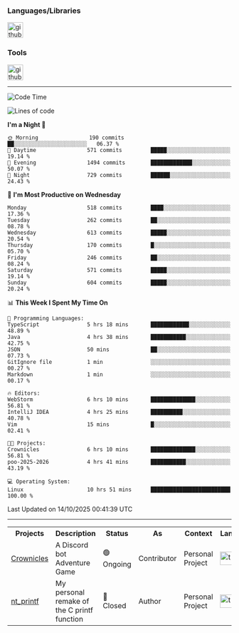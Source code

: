 <div>
    <h3>Languages/Libraries</h3>
    <img alt="github-chart" src="https://skillicons.dev/icons?i=c,py,js,ts,discordjs,html,css,md" height="35px">
</div>
<div>
    <h3>Tools</h3>
    <img alt="github-chart" src="https://skillicons.dev/icons?i=discord,git,github,gitlab,vim,vscode,webstorm,pycharm,ubuntu,pnpm,nodejs,docker" height="35px">
</div>

---
<!--START_SECTION:waka-->
![Code Time](http://img.shields.io/badge/Code%20Time-350%20hrs%2054%20mins-blue)

![Lines of code](https://img.shields.io/badge/From%20Hello%20World%20I%27ve%20Written-150.3%20thousand%20lines%20of%20code-blue)

**I'm a Night 🦉** 

```text
🌞 Morning                190 commits         ██░░░░░░░░░░░░░░░░░░░░░░░   06.37 % 
🌆 Daytime                571 commits         █████░░░░░░░░░░░░░░░░░░░░   19.14 % 
🌃 Evening                1494 commits        █████████████░░░░░░░░░░░░   50.07 % 
🌙 Night                  729 commits         ██████░░░░░░░░░░░░░░░░░░░   24.43 % 
```
📅 **I'm Most Productive on Wednesday** 

```text
Monday                   518 commits         ████░░░░░░░░░░░░░░░░░░░░░   17.36 % 
Tuesday                  262 commits         ██░░░░░░░░░░░░░░░░░░░░░░░   08.78 % 
Wednesday                613 commits         █████░░░░░░░░░░░░░░░░░░░░   20.54 % 
Thursday                 170 commits         █░░░░░░░░░░░░░░░░░░░░░░░░   05.70 % 
Friday                   246 commits         ██░░░░░░░░░░░░░░░░░░░░░░░   08.24 % 
Saturday                 571 commits         █████░░░░░░░░░░░░░░░░░░░░   19.14 % 
Sunday                   604 commits         █████░░░░░░░░░░░░░░░░░░░░   20.24 % 
```


📊 **This Week I Spent My Time On** 

```text
💬 Programming Languages: 
TypeScript               5 hrs 18 mins       ████████████░░░░░░░░░░░░░   48.89 % 
Java                     4 hrs 38 mins       ███████████░░░░░░░░░░░░░░   42.75 % 
JSON                     50 mins             ██░░░░░░░░░░░░░░░░░░░░░░░   07.73 % 
GitIgnore file           1 min               ░░░░░░░░░░░░░░░░░░░░░░░░░   00.27 % 
Markdown                 1 min               ░░░░░░░░░░░░░░░░░░░░░░░░░   00.17 % 

🔥 Editors: 
WebStorm                 6 hrs 10 mins       ██████████████░░░░░░░░░░░   56.81 % 
IntelliJ IDEA            4 hrs 25 mins       ██████████░░░░░░░░░░░░░░░   40.78 % 
Vim                      15 mins             █░░░░░░░░░░░░░░░░░░░░░░░░   02.41 % 

🐱‍💻 Projects: 
Crownicles               6 hrs 10 mins       ██████████████░░░░░░░░░░░   56.81 % 
poo-2025-2026            4 hrs 41 mins       ███████████░░░░░░░░░░░░░░   43.19 % 

💻 Operating System: 
Linux                    10 hrs 51 mins      █████████████████████████   100.00 % 
```


 Last Updated on 14/10/2025 00:41:39 UTC
<!--END_SECTION:waka-->

---
<table>
    <tr>
        <th>Projects</th>
        <th>Description</th>
        <th>Status</th>
        <th>As</th>
        <th>Context</th>
        <th>Language</th>
    </tr>
    <tr>
        <td>
            <a href="https://github.com/Crownicles/Crownicles">Crownicles</a>
        </td>
        <td>
            A Discord bot Adventure Game
        </td>
        <td>
            🟢 Ongoing
        </td>
        <td>
            Contributor
        </td>
        <td>
            Personal Project
        </td>
        <td>
            <img alt="ts icon" src="https://skillicons.dev/icons?i=ts" height="30px">
        </td>
    </tr>
        <td>
            <a href="https://github.com/Ntalcme/nt_printf">nt_printf</a>
        </td>
        <td>
             My personal remake of the C printf function 
        </td>
        <td>
            🔴 Closed
        </td>
        <td>
            Author
        </td>
        <td>
            Personal Project
        </td>
        <td>
            <img alt="ts icon" src="https://skillicons.dev/icons?i=c" height="30px">
        </td>
    </tr>
</table>
